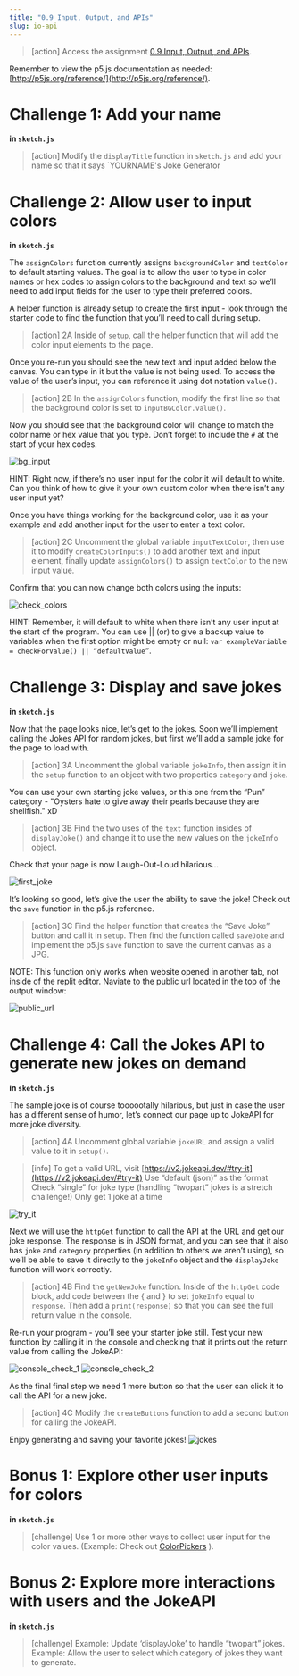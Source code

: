```yaml
---
title: "0.9 Input, Output, and APIs"
slug: io-api
---
```


> [action]
> Access the assignment [0.9 Input, Output, and APIs](https://repl.it/@MakeSchoolRAMP/09-Input-Output-APIs).
>

Remember to view the p5.js documentation as needed: [http://p5js.org/reference/](http://p5js.org/reference/).

# Challenge 1: Add your name

**in `sketch.js`**

> [action]
> Modify the `displayTitle` function in `sketch.js` and add your name so that it says `YOURNAME's Joke Generator
>

# Challenge 2: Allow user to input colors

**in `sketch.js`**

The `assignColors` function currently assigns `backgroundColor` and `textColor` to default starting values. The goal is to allow the user to type in color names or hex codes to assign colors to the background and text so we’ll need to add input fields for the user to type their preferred colors. 

A helper function is already setup to create the first input - look through the starter code to find the function that you’ll need to call during setup.

> [action]
> 2A Inside of `setup`, call the helper function that will add the color input elements to the page.
>

Once you re-run you should see the new text and input added below the canvas. You can type in it but the value is not being used. To access the value of the user’s input, you can reference it using dot notation `value()`.

> [action]
> 2B In the `assignColors` function, modify the first line so that the background color is set to `inputBGColor.value()`.
>

Now you should see that the background color will change to match the color name or hex value that you type. Don’t forget to include the `#` at the start of your hex codes.

![bg_input](assets/bg_input.png "bg_input")

HINT: Right now, if there’s no user input for the color it will default to white. Can you think of how to give it your own custom color when there isn’t any user input yet?

Once you have things working for the background color, use it as your example and add another input for the user to enter a text color.

> [action]
> 2C Uncomment the global variable `inputTextColor`, then use it to modify `createColorInputs()` to add another text and input element, finally update `assignColors()` to assign `textColor` to the new input value.
>

Confirm that you can now change both colors using the inputs:

![check_colors](assets/check_colors.png "check_colors")

HINT: Remember, it will default to white when there isn’t any user input at the start of the program. You can use || (or) to give a backup value to variables when the first option might be empty or null: `var exampleVariable = checkForValue() || “defaultValue”`.


# Challenge 3: Display and save jokes

**in `sketch.js`**

Now that the page looks nice, let’s get to the jokes. Soon we’ll implement calling the Jokes API for random jokes, but first we’ll add a sample joke for the page to load with. 

> [action]
> 3A Uncomment the global variable `jokeInfo`, then assign it in the `setup` function to an object with two properties `category` and `joke`. 
>

You can use your own starting joke values, or this one from the “Pun” category - "Oysters hate to give away their pearls because they are shellfish." xD

> [action]
> 3B Find the two uses of the `text` function insides of `displayJoke()` and change it to use the new values on the  `jokeInfo` object. 
>

Check that your page is now Laugh-Out-Loud hilarious...

![first_joke](assets/first_joke.png "first_joke")

It’s looking so good, let’s give the user the ability to save the joke! Check out the `save` function in the p5.js reference.

> [action]
> 3C Find the helper function that creates the “Save Joke” button and call it in `setup`. Then find the function called `saveJoke` and implement the p5.js `save` function to save the current canvas as a JPG.
>

NOTE: This function only works when website opened in another tab, not inside of the replit editor. Naviate to the public url located in the top of the output window:

![public_url](assets/public_url.png "public_url")

# Challenge 4: Call the Jokes API to generate new jokes on demand

**in `sketch.js`**

The sample joke is of course toooootally hilarious, but just in case the user has a different sense of humor, let’s connect our page up to JokeAPI for more joke diversity.

> [action]
> 4A Uncomment global variable `jokeURL` and assign a valid value to it in `setup()`.
>

> [info]
> To get a valid URL, visit [https://v2.jokeapi.dev/#try-it](https://v2.jokeapi.dev/#try-it)
> Use “default (json)” as the format
> Check “single” for joke type (handling “twopart” jokes is a stretch challenge!)
> Only get 1 joke at a time
>

![try_it](assets/try_it.png "try_it")

Next we will use the `httpGet` function to call the API at the URL and get our joke response. The response is in JSON format, and you can see that it also has `joke` and `category` properties (in addition to others we aren’t using), so we’ll be able to save it directly to the `jokeInfo` object and the `displayJoke` function will work correctly.

> [action]
> 4B Find the `getNewJoke` function. Inside of the `httpGet` code block, add code between the { and } to set `jokeInfo` equal to `response`. Then add a `print(response)` so that you can see the full return value in the console.
>

Re-run your program - you’ll see your starter joke still. Test your new function by calling it in the console and checking that it prints out the return value from calling the JokeAPI:

![console_check_1](assets/console_check_1.png "console_check_1")
![console_check_2](assets/console_check_2.png "console_check_2")

As the final final step we need 1 more button so that the user can click it to call the API for a new joke.

> [action]
> 4C Modify the `createButtons` function to add a second button for calling the JokeAPI.
>

Enjoy generating and saving your favorite jokes!
![jokes](assets/jokes.png "jokes")

# Bonus 1: Explore other user inputs for colors

**in `sketch.js`**

> [challenge]
> Use 1 or more other ways to collect user input for the color values. (Example: Check out [ColorPickers](https://p5js.org/reference/#/p5/createColorPicker) ).
>

# Bonus 2: Explore more interactions with users and the JokeAPI

**in `sketch.js`**

> [challenge]
> Example: Update ‘displayJoke’ to handle “twopart” jokes.
> Example: Allow the user to select which category of jokes they want to generate.
>
